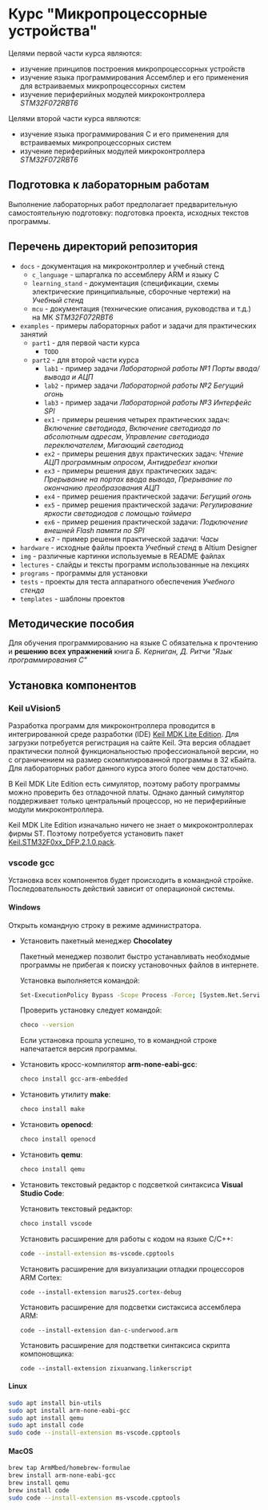 # Курс "Микропроцессорные устройства"

Целями первой части курса являются:

* изучение принципов построения микропроцессорных устройств
* изучение языка программирования Ассемблер и его применения для встраиваемых
  микропроцессорных систем
* изучение периферийных модулей микроконтроллера _STM32F072RBT6_

Целями второй части курса являются:

* изучение языка программирования C и его применения для встраиваемых
  микропроцессорных систем
* изучение периферийных модулей микроконтроллера _STM32F072RBT6_

## Подготовка к лабораторным работам

Выполнение лабораторных работ предполагает предварительную
самостоятельную подготовку: подготовка проекта, исходных текстов программы.

## Перечень директорий репозитория

* `docs` - документация на микроконтроллер и учебный стенд
    * `c_language` - шпаргалка по ассемблеру ARM и языку C
    * `learning_stand` - документация (спецификации, схемы электрические принципиальные, сборочные чертежи) на _Учебный стенд_
    * `mcu` - документация (технические описания, руководства и т.д.) на МК _STM32F072RBT6_
* `examples` - примеры лабораторных работ и задачи для практических занятий
    * `part1` - для первой части курса
        * `TODO`
    * `part2` - для второй части курса
        * `lab1` - пример задачи _Лабораторной работы №1 Порты ввода/вывода и АЦП_
        * `lab2` - пример задачи _Лабораторной работы №2 Бегущий огонь_
        * `lab3` - пример задачи _Лабораторной работы №3 Интерфейс SPI_
        * `ex1` - примеры решения четырех практических задач: _Включение светодиода_, _Включение светодиода по абсолютным адресам_,
        _Управление светодиода переключателем_, _Мигающий светодиод_
        * `ex2` - примеры решения двух практических задач: _Чтение АЦП программным опросом_, _Антидребезг кнопки_
        * `ex3` - примеры решения двух практических задач: _Прерывание на портах ввода вывода_, _Прерывание по окончанию преобразования АЦП_
        * `ex4` - пример решения практической задачи: _Бегущий огонь_
        * `ex5` - пример решения практической задачи: _Регулирование яркости светодиодов с помощью таймера_
        * `ex6` - пример решения практической задачи: _Подключение внешней Flash памяти по SPI_
        * `ex7` - пример решения практической задачи: _Часы_
* `hardware` - исходные файлы проекта _Учебный стенд_ в Altium Designer
* `img` - различные картинки используемые в README файлах
* `lectures` - слайды и тексты программ использованные на лекциях
* `programs` - программы для установки
* `tests` - проекты для теста аппаратного обеспечения _Учебного стенда_
* `templates` - шаблоны проектов

## Методические пособия

Для обучения программированию на языке C
обязательна к прочтению и **решению всех упражнений** книга
*Б. Керниган, Д. Ритчи "Язык программирования C"*

## Установка компонентов

### Keil uVision5

Разработка программ для микроконтроллера проводится
в интегрированной среде разработки (IDE)
[Keil MDK Lite Edition](http://www2.keil.com/mdk5/editions/lite).
Для загрузки потребуется регистрация на сайте Keil.
Эта версия обладает практически полной функциональностью профессиональной версии,
но с ограничением на размер скомпилированной программы в 32 кБайта.
Для лабораторных работ данного курса этого более чем достаточно.

В Keil MDK Lite Edition есть симулятор, поэтому работу программы
можно проверить без отладочной платы. Однако данный симулятор поддерживает
только центральный процессор, но не периферийные модули микроконтроллера.

Keil MDK Lite Edition изначально ничего не знает о микроконтроллерах
фирмы ST. Поэтому потребуется установить пакет
[Keil.STM32F0xx_DFP.2.1.0.pack](./programs/Keil.STM32F0xx_DFP.2.1.0.pack).

### vscode gcc

Установка всех компонентов будет происходить в командной стройке.
Последовательность действий зависит от операционой системы.

#### Windows

Открыть командную строку в режиме администратора.

* Установить пакетный менеджер __Chocolatey__

    Пакетный менеджер позволит быстро устанавливать необходмые программы не прибегая к поиску установочных файлов в интернете.

    Установка выполняется командой:
    ```bash
    Set-ExecutionPolicy Bypass -Scope Process -Force; [System.Net.ServicePointManager]::SecurityProtocol = [System.Net.ServicePointManager]::SecurityProtocol -bor 3072; iex ((New-Object System.Net.WebClient).DownloadString('https://chocolatey.org/install.ps1'))
    ```

    Проверить установку следует командой:
    ```bash
    choco --version
    ```
    Если установка прошла успешно, то в командной строке напечатается версия программы.

* Установить кросс-компилятор __arm-none-eabi-gcc__:

    ```bash
    choco install gcc-arm-embedded
    ```

* Установить утилиту __make__:

    ```bash
    choco install make
    ```

* Установить __openocd__:

    ```bash
    choco install openocd
    ```

* Установить __qemu__:

    ```bash
    choco install qemu
    ```

* Установить текстовый редактор с подсветкой синтаксиса __Visual Studio Code__:

    Установить текстовый редактор:
    ```bash
    choco install vscode
    ```

    Установить расширениe для работы с кодом на языке C/C++:
    ```bash
    code --install-extension ms-vscode.cpptools
    ```

    Установить расширение для визуализации отладки процессоров ARM Cortex:
    ```
    code --install-extension marus25.cortex-debug
    ```

    Установить расширение для подсветки систаксиса ассемблера ARM:
    ```
    code --install-extension dan-c-underwood.arm
    ```

    Установить расширение для подстветки синтаксиса скрипта компоновщика:
    ```
    code --install-extension zixuanwang.linkerscript
    ```

#### Linux

```bash
sudo apt install bin-utils
sudo apt install arm-none-eabi-gcc
sudo apt install qemu
sudo apt install code
sudo code --install-extension ms-vscode.cpptools
```

#### MacOS

```bash
brew tap ArmMbed/homebrew-formulae
brew install arm-none-eabi-gcc
brew install qemu
brew install code
sudo code --install-extension ms-vscode.cpptools
```
